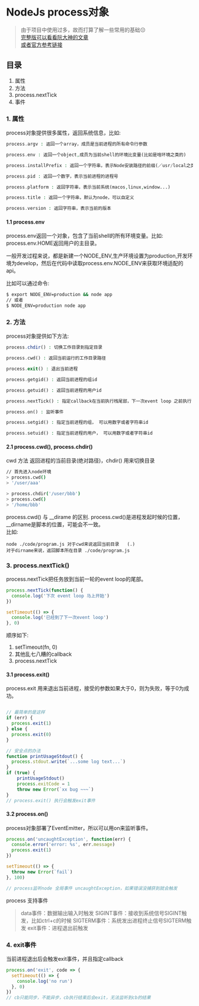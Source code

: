 # NodeJs process对象

> 由于项目中使用过多，故而打算了解一些常用的基础😔 <br>
> [完整版可以看看阮大神的文章](http://javascript.ruanyifeng.com/nodejs/process.html#)<br>[或者官方参考链接](https://joseoncode.com/2014/07/21/graceful-shutdown-in-node-dot-js/)

## 目录
1. 属性
2. 方法
3. process.nextTick
4. 事件

### 1. 属性
process对象提供很多属性，返回系统信息，比如:

```php
process.argv : 返回一个array，成员是当前进程的所有命令行参数

process.env : 返回一个object,成员为当前shell的环境比变量(比如是啥环境之类的)

process.installPrefix : 返回一个字符串，表示Node安装路径的前缀(／usr/local之类的)

process.pid : 返回一个数字，表示当前进程的进程号

process.platform : 返回字符串，表示当前系统(macos,linux,window...)

process.title : 返回一个字符串，默认为node，可以自定义

process.version : 返回字符串，表示当前的版本

```

#### 1.1 process.env

process.env返回一个对象，包含了当前shell的所有环境变量。比如: process.env.HOME返回用户的主目录。

一般开发过程来说，都是新建一个NODE_ENV,生产环境设置为production,开发环境为develop，然后在代码中读取process.env.NODE_ENV来获取环境适配的api。

比如可以通过命令:

```bash
$ export NODE_ENV=production && node app
// 或者
$ NODE_ENV=production node app
```


### 2. 方法
process对象提供如下方法:

```php
process.chdir() : 切换工作目录到指定目录

process.cwd() : 返回当前运行的工作目录路径

process.exit() : 退出当前进程

process.getgid() : 返回当前进程的组id

process.getuid() : 返回当前进程的用户id 

process.nextTick() : 指定callback在当前执行栈尾部，下一次event loop 之前执行

process.on() : 监听事件

process.setgid() : 指定当前进程的组， 可以用数字或者字符串id

process.setuid() : 指定当前进程的用户， 可以用数字或者字符串id
```

#### 2.1 process.cwd(), process.chdir()

cwd 方法 返回进程的当前目录(绝对路径)，chdir() 用来切换目录

```bash
// 首先进入node环境
> process.cwd()
> '/user/aaa'

> process.chdir('/user/bbb')
> process.cwd()
> '/home/bbb'
```

process.cwd() 与 __dirame 的区别.
process.cwd()是进程发起时候的位置，__dirname是脚本的位置，可能会不一致。<br>
比如:
```
node ./code/program.js 对于cwd来说返回当前目录   (.)
对于dirname来说，返回脚本所在目录 ./code/program.js
```

### 3. process.nextTick()
process.nextTick把任务放到当前一轮的event loop的尾部。
```js
process.nextTick(function() {
  console.log('下次 event loop 马上开始')
})

setTimeout(() => {
  console.log('已经到了下一次event loop')
}, 0)
```
顺序如下:
1. setTimeout(fn, 0)
2. 其他乱七八糟的callback
3. process.nextTick


#### 3.1 process.exit()
process.exit 用来退出当前进程，接受的参数如果大于0，则为失败，等于0为成功。


```js

// 最简单的是这样
if (err) {
  process.exit(1)
} else {
  process.exit(0)
}

// 安全点的办法
function printUsageStdout() {
  process.stdout.write(`...some log text...`)
}
if (true) {
    printUsageStdout()
    process.exitCode = 1
    throw new Error(`xx bug ~~~`)
}
// process.exit() 执行会触发exit事件
```

#### 3.2 process.on()
process对象部署了EventEmitter，所以可以用on来监听事件。

```js
process.on('uncaughtException', function(err) {
  console.error('error: %s', err.message)
  process.exit(1)
})

setTimeout(() => {
  throw new Error(`fail`)
}, 100)

// process监听node 全局事件 uncaughtException，如果错误没捕获到就会触发
```

process 支持事件
> data事件：数据输出输入时触发
> SIGINT事件：接收到系统信号SIGINT触发，比如ctrl+c的时候
> SIGTERM事件：系统发出进程终止信号SIGTERM触发
> exit事件：进程退出前触发


### 4. exit事件

当前进程退出后会触发exit事件，并且指定callback

```js
process.on('exit', code => {
  setTimeout(() => {
    console.log('no run')
  }, 0)
})
// cb只能同步，不能异步，cb执行结束后会exit，无法监听到cb的结果
```
